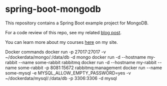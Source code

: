 # spring-boot-mongodb
This repository contains a Spring Boot example project for MongoDB.

For a code review of this repo, see my related [blog post](https://springframework.guru/3402-2/).

You can learn more about my courses [here](http://courses.springframework.guru/courses/) on my site.

Docker commands
docker run -p 27017:27017 -v ~/dockerdata/mongo/:/data/db -d mongo
docker run -d --hostname my-rabbit --name some-rabbit rabbitmq
docker run -d --hostname my-rabbit --name some-rabbit -p 8081:15672 rabbitmq:management
docker run --name some-mysql -e MYSQL_ALLOW_EMPTY_PASSWORD=yes -v ~/dockerdata/mysql/:/data/db -p 3306:3306 -d mysql